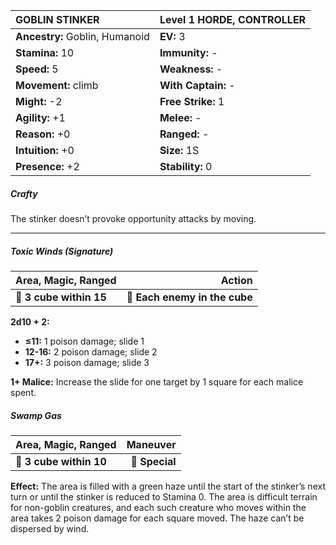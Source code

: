 | **GOBLIN STINKER**                       | Level 1 HORDE, CONTROLLER                |
|:-----------------------------------------|:-----------------------------------------|
| **Ancestry:** Goblin, Humanoid           | **EV:** 3                                |
| **Stamina:** 10                          | **Immunity:** -                          |
| **Speed:** 5                             | **Weakness:** -                          |
| **Movement:** climb                      | **With Captain:** -                      |
| **Might:** -2                            | **Free Strike:** 1                       |
| **Agility:** +1                          | **Melee:** -                             |
| **Reason:** +0                           | **Ranged:** -                            |
| **Intuition:** +0                        | **Size:** 1S                             |
| **Presence:** +2                         | **Stability:** 0                         |

##### Crafty

The stinker doesn’t provoke opportunity attacks by moving.

---

##### Toxic Winds (Signature)

| **Area, Magic, Ranged** |                    **Action** |
| ----------------------- | -----------------------------:|
| **📏 3 cube within 15** | **🎯 Each enemy in the cube** |

**2d10 + 2:**

- **≤11:** 1 poison damage; slide 1
- **12-16:** 2 poison damage; slide 2
- **17+:** 3 poison damage; slide 3

**1+ Malice:** Increase the slide for one target by 1 square for each malice spent.

##### Swamp Gas

| **Area, Magic, Ranged** |   **Maneuver** |
| ----------------------- | --------------:|
| **📏 3 cube within 10** | **🎯 Special** |

**Effect:** The area is filled with a green haze until the start of the stinker’s next turn or until the stinker is reduced to Stamina 0. The area is difficult terrain for non-goblin creatures, and each such creature who moves within the area takes 2 poison damage for each square moved. The haze can’t be dispersed by wind.
